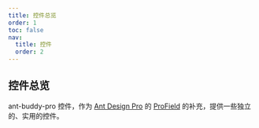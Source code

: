 ```yaml
---
title: 控件总览
order: 1
toc: false
nav:
  title: 控件
  order: 2
---
```


## 控件总览

ant-buddy-pro 控件，作为 [Ant Design Pro](https://pro.ant.design/) 的 [ProField](https://github.com/ant-design/pro-components/blob/master/packages/field/README.md) 的补充，提供一些独立的、实用的控件。
